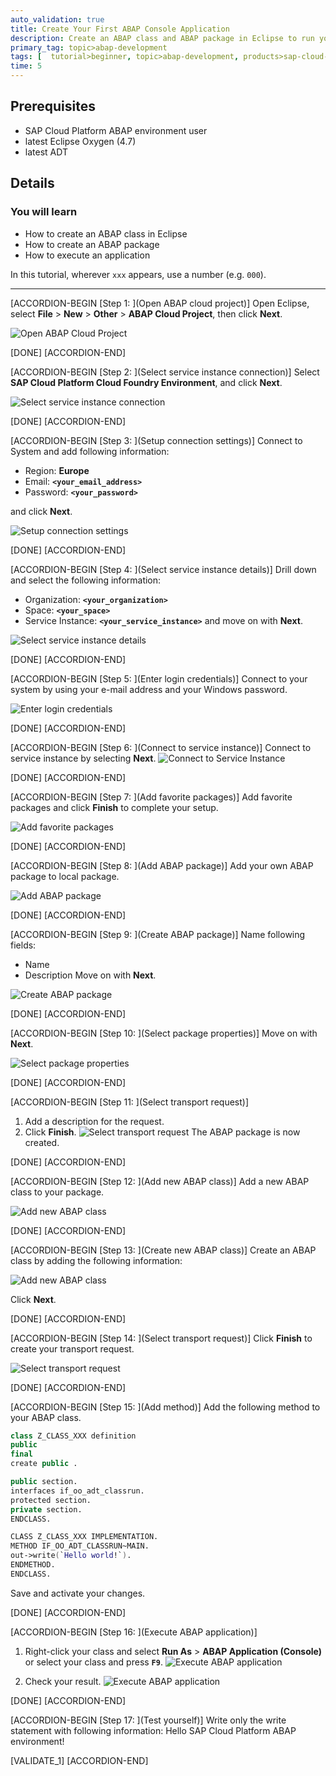 ```yaml
---
auto_validation: true
title: Create Your First ABAP Console Application
description: Create an ABAP class and ABAP package in Eclipse to run your application console in SAP Cloud Platform ABAP environment.
primary_tag: topic>abap-development
tags: [  tutorial>beginner, topic>abap-development, products>sap-cloud-platform]
time: 5
---
```


## Prerequisites  
  - SAP Cloud Platform ABAP environment user
  - latest Eclipse Oxygen (4.7)
  - latest ADT

## Details
### You will learn
  - How to create an ABAP class in Eclipse
  - How to create an ABAP package
  - How to execute an application

In this tutorial, wherever `xxx` appears, use a number (e.g. `000`).

---

[ACCORDION-BEGIN [Step 1: ](Open ABAP cloud project)]
Open Eclipse, select **File** > **New** > **Other** > **ABAP Cloud Project**, then  click **Next**.

![Open ABAP Cloud Project](eclipse.png)

[DONE]
[ACCORDION-END]

[ACCORDION-BEGIN [Step 2: ](Select service instance connection)]
Select **SAP Cloud Platform Cloud Foundry Environment**, and click **Next**.

![Select service instance connection](servicekey.png)

[DONE]
[ACCORDION-END]

[ACCORDION-BEGIN [Step 3: ](Setup connection settings)]
Connect to System and add following information:

- Region: **Europe**
- Email: **`<your_email_address>`**
- Password: **`<your_password>`**

and click **Next**.

![Setup connection settings](connect.png)

[DONE]
[ACCORDION-END]

[ACCORDION-BEGIN [Step 4: ](Select service instance details)]
Drill down and select the following information:

- Organization: **`<your_organization>`**
- Space: **`<your_space>`**
- Service Instance: **`<your_service_instance>`**
and move on with **Next**.

![Select service instance details](details.png)

[DONE]
[ACCORDION-END]

[ACCORDION-BEGIN [Step 5: ](Enter login credentials)]
Connect to your system by using your e-mail address and your Windows password.

![Enter login credentials](login.png)

[DONE]
[ACCORDION-END]

[ACCORDION-BEGIN [Step 6: ](Connect to service instance)]
Connect to service instance by selecting **Next**.
![Connect to Service Instance](instance.png)

[DONE]
[ACCORDION-END]

[ACCORDION-BEGIN [Step 7: ](Add favorite packages)]
Add favorite packages and click **Finish** to complete your setup.

![Add favorite packages](project.png)

[DONE]
[ACCORDION-END]

[ACCORDION-BEGIN [Step 8: ](Add ABAP package)]
Add your own ABAP package to local package.

![Add ABAP package](package.png)

[DONE]
[ACCORDION-END]

[ACCORDION-BEGIN [Step 9: ](Create ABAP package)]
Name following fields:

- Name
- Description
Move on with **Next**.

![Create ABAP package](abappackage.png)

[DONE]
[ACCORDION-END]

[ACCORDION-BEGIN [Step 10: ](Select package properties)]
Move on with **Next**.

![Select package properties](properties.png)

[DONE]
[ACCORDION-END]

[ACCORDION-BEGIN [Step 11: ](Select transport request)]
 1. Add a description for the request.
 2. Click **Finish**.
![Select transport request](transport.png)
 The ABAP package is now created.

[DONE]
[ACCORDION-END]

[ACCORDION-BEGIN [Step 12: ](Add new ABAP class)]
Add a new ABAP class to your package.

![Add new ABAP class](class.png)

[DONE]
[ACCORDION-END]

[ACCORDION-BEGIN [Step 13: ](Create new ABAP class)]
Create an ABAP class by adding the following information:

![Add new ABAP class](abapclass.png)

Click **Next**.

[DONE]
[ACCORDION-END]

[ACCORDION-BEGIN [Step 14: ](Select transport request)]
Click **Finish** to create your transport request.

![Select transport request](request.png)

[DONE]
[ACCORDION-END]

[ACCORDION-BEGIN [Step 15: ](Add method)]
Add the following method to your ABAP class.

```swift
class Z_CLASS_XXX definition
public
final
create public .

public section.
interfaces if_oo_adt_classrun.
protected section.
private section.
ENDCLASS.

CLASS Z_CLASS_XXX IMPLEMENTATION.
METHOD IF_OO_ADT_CLASSRUN~MAIN.
out->write(`Hello world!`).
ENDMETHOD.
ENDCLASS.

```
Save and activate your changes.

[DONE]
[ACCORDION-END]

[ACCORDION-BEGIN [Step 16: ](Execute ABAP application)]
1. Right-click your class and select **Run As** > **ABAP Application (Console)** or select your class and press **`F9`**.
![Execute ABAP application](console.png)

2. Check your result.
![Execute ABAP application](result.png)

[DONE]
[ACCORDION-END]

[ACCORDION-BEGIN [Step 17: ](Test yourself)]
Write only the write statement with following information: Hello SAP Cloud Platform ABAP environment!

[VALIDATE_1]
[ACCORDION-END]
